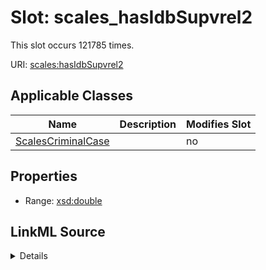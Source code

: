 

# Slot: scales_hasIdbSupvrel2




This slot occurs 121785 times.


URI: [scales:hasIdbSupvrel2](http://schemas.scales-okn.org/rdf/scales#hasIdbSupvrel2)



<!-- no inheritance hierarchy -->





## Applicable Classes

| Name | Description | Modifies Slot |
| --- | --- | --- |
| [ScalesCriminalCase](../classes/ScalesCriminalCase.md) |  |  no  |







## Properties

* Range: [xsd:double](http://www.w3.org/2001/XMLSchema#double)







## LinkML Source

<details>

```yaml
name: scales_hasIdbSupvrel2
from_schema: okns:scales-kg
rank: 1000
slot_uri: scales:hasIdbSupvrel2
alias: scales_hasIdbSupvrel2
domain_of:
- scales_CriminalCase
range: double

```
</details>